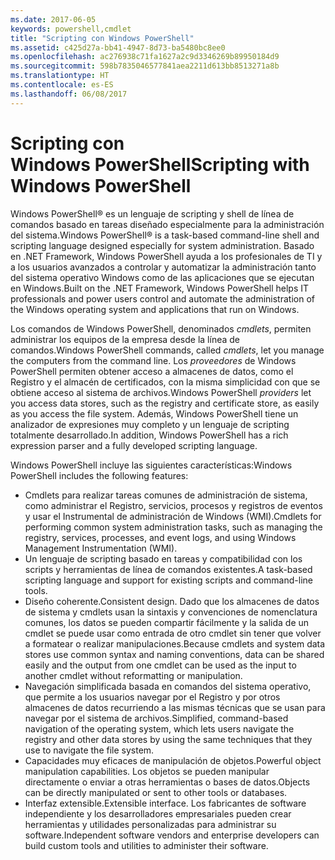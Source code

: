```yaml
---
ms.date: 2017-06-05
keywords: powershell,cmdlet
title: "Scripting con Windows PowerShell"
ms.assetid: c425d27a-bb41-4947-8d73-ba5480bc8ee0
ms.openlocfilehash: ac276938c71fa1627a2c9d3346269b89950184d9
ms.sourcegitcommit: 598b7835046577841aea2211d613bb8513271a8b
ms.translationtype: HT
ms.contentlocale: es-ES
ms.lasthandoff: 06/08/2017
---
```

# <a name="scripting-with-windows-powershell"></a><span data-ttu-id="1546b-103">Scripting con Windows PowerShell</span><span class="sxs-lookup"><span data-stu-id="1546b-103">Scripting with Windows PowerShell</span></span>

<span data-ttu-id="1546b-104">Windows PowerShell® es un lenguaje de scripting y shell de línea de comandos basado en tareas diseñado especialmente para la administración del sistema.</span><span class="sxs-lookup"><span data-stu-id="1546b-104">Windows PowerShell® is a task-based command-line shell and scripting language designed especially for system administration.</span></span> <span data-ttu-id="1546b-105">Basado en .NET Framework, Windows PowerShell ayuda a los profesionales de TI y a los usuarios avanzados a controlar y automatizar la administración tanto del sistema operativo Windows como de las aplicaciones que se ejecutan en Windows.</span><span class="sxs-lookup"><span data-stu-id="1546b-105">Built on the .NET Framework, Windows PowerShell helps IT professionals and power users control and automate the administration of the Windows operating system and applications that run on Windows.</span></span>

<span data-ttu-id="1546b-106">Los comandos de Windows PowerShell, denominados *cmdlets*, permiten administrar los equipos de la empresa desde la línea de comandos.</span><span class="sxs-lookup"><span data-stu-id="1546b-106">Windows PowerShell commands, called *cmdlets*, let you manage the computers from the command line.</span></span> <span data-ttu-id="1546b-107">Los *proveedores* de Windows PowerShell permiten obtener acceso a almacenes de datos, como el Registro y el almacén de certificados, con la misma simplicidad con que se obtiene acceso al sistema de archivos.</span><span class="sxs-lookup"><span data-stu-id="1546b-107">Windows PowerShell *providers* let you access data stores, such as the registry and certificate store, as easily as you access the file system.</span></span> <span data-ttu-id="1546b-108">Además, Windows PowerShell tiene un analizador de expresiones muy completo y un lenguaje de scripting totalmente desarrollado.</span><span class="sxs-lookup"><span data-stu-id="1546b-108">In addition, Windows PowerShell has a rich expression parser and a fully developed scripting language.</span></span>

<span data-ttu-id="1546b-109">Windows PowerShell incluye las siguientes características:</span><span class="sxs-lookup"><span data-stu-id="1546b-109">Windows PowerShell includes the following features:</span></span>

-   <span data-ttu-id="1546b-110">Cmdlets para realizar tareas comunes de administración de sistema, como administrar el Registro, servicios, procesos y registros de eventos y usar el Instrumental de administración de Windows (WMI).</span><span class="sxs-lookup"><span data-stu-id="1546b-110">Cmdlets for performing common system administration tasks, such as managing the registry, services, processes, and event logs, and using Windows Management Instrumentation (WMI).</span></span>
-   <span data-ttu-id="1546b-111">Un lenguaje de scripting basado en tareas y compatibilidad con los scripts y herramientas de línea de comandos existentes.</span><span class="sxs-lookup"><span data-stu-id="1546b-111">A task-based scripting language and support for existing scripts and command-line tools.</span></span>
-   <span data-ttu-id="1546b-112">Diseño coherente.</span><span class="sxs-lookup"><span data-stu-id="1546b-112">Consistent design.</span></span> <span data-ttu-id="1546b-113">Dado que los almacenes de datos de sistema y cmdlets usan la sintaxis y convenciones de nomenclatura comunes, los datos se pueden compartir fácilmente y la salida de un cmdlet se puede usar como entrada de otro cmdlet sin tener que volver a formatear o realizar manipulaciones.</span><span class="sxs-lookup"><span data-stu-id="1546b-113">Because cmdlets and system data stores use common syntax and naming conventions, data can be shared easily and the output from one cmdlet can be used as the input to another cmdlet without reformatting or manipulation.</span></span>
-   <span data-ttu-id="1546b-114">Navegación simplificada basada en comandos del sistema operativo, que permite a los usuarios navegar por el Registro y por otros almacenes de datos recurriendo a las mismas técnicas que se usan para navegar por el sistema de archivos.</span><span class="sxs-lookup"><span data-stu-id="1546b-114">Simplified, command-based navigation of the operating system, which lets users navigate the registry and other data stores by using the same techniques that they use to navigate the file system.</span></span>
-   <span data-ttu-id="1546b-115">Capacidades muy eficaces de manipulación de objetos.</span><span class="sxs-lookup"><span data-stu-id="1546b-115">Powerful object manipulation capabilities.</span></span> <span data-ttu-id="1546b-116">Los objetos se pueden manipular directamente o enviar a otras herramientas o bases de datos.</span><span class="sxs-lookup"><span data-stu-id="1546b-116">Objects can be directly manipulated or sent to other tools or databases.</span></span>
-   <span data-ttu-id="1546b-117">Interfaz extensible.</span><span class="sxs-lookup"><span data-stu-id="1546b-117">Extensible interface.</span></span> <span data-ttu-id="1546b-118">Los fabricantes de software independiente y los desarrolladores empresariales pueden crear herramientas y utilidades personalizadas para administrar su software.</span><span class="sxs-lookup"><span data-stu-id="1546b-118">Independent software vendors and enterprise developers can build custom tools and utilities to administer their software.</span></span>

